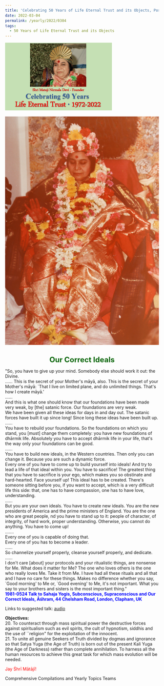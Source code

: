 ```yaml
---
title: 'Celebrating 50 Years of Life Eternal Trust and its Objects, Post 8'
date: 2022-03-04
permalink: /yearly/2022/0304
tags:
  - 50 Years of Life Eternal Trust and its Objects
---
```


<div style="text-align: left"><img src="/images/Celebrating50YearsLET.png" width="350" /></div><br>

<div style="text-align: center"><img src="/images/image912_Balwant_Kumbhojkar_Collection.png" /></div>

<br>
<p style="color:DarkGreen; text-align:center">
<font size="+2"><b>Our Correct Ideals</b><br></font>
</p>

<p>
"So, you have to give up your mind. Somebody else should work it out: the Divine.<br>
......
This is the secret of your Mother's māyā, also. This is the secret of your Mother's māyā: `That I live on limited plane, and do unlimited things. That's how I create māyā.'<br>
......<br>
And this is what one should know that our foundations have been made very weak, by [the] satanic force. Our foundations are very weak.<br>
We have been given all these ideas for days in and day out. The satanic forces have built it up since long! Since long these ideas have been built up.<br>
......<br>
You have to rebuild your foundations. So the foundations on which you stand, you [must] change them completely: you have new foundations of dhārmik life. Absolutely you have to accept dhārmik life in your life, that's the way only your foundations can be good.<br>
......<br>
You have to build new ideals, in the Western countries. Then only you can change it. Because you are such a dynamic force.<br>
Every one of you have to come up to build yourself into ideals! And try to lead a life of that ideal within you. You have to sacrifice! The greatest thing that you have to sacrifice is your ego, which makes you so obstinate and hard-hearted. Face yourself up! This ideal has to be created. There's someone sitting before you, if you want to accept, which is a very difficult life this side: that, one has to have compassion, one has to have love, understanding.<br>
......<br>
But you are your own ideals. You have to create new ideals. You are the new presidents of America and the prime ministers of England. You are the one who are great people, nd you have to stand up to it: people of character, of integrity, of hard work, proper understanding. Otherwise, you cannot do anything. You have to come up!<br>
.......<br>
Every one of you is capable of doing that.<br>
Every one of you has to become a leader.<br>
......<br>
So channelize yourself properly, cleanse yourself properly, and dedicate.<br>
......<br>
I don't care [about] your protocols and your ritualistic things, are nonsense for Me. What does it matter for Me? The one who loves others is the one who really loves Me. Take it from Me. I have had all these rituals and all that and I have no care for these things. Makes no difference whether you say, `Good morning' to Me or, `Good evening' to Me, it's not important. What you say to your brothers and sisters is the most important thing."<br>
<font color="blue"><b>1981-0524 Talk to Sahaja Yogis, Subconscious, Supraconscious and Our Correct Ideals, Āśhram, 44 Chelsham Road, London, Clapham, UK</b></font><br>
</p>

Links to suggested talk: <a href="https://soundcloud.com/nirmala-vidya-portal/19810524-you-are-your-own-1"> audio</a><br>

<p>
<b>Objectives:</b><br>
20. To counteract through mass spiritual power the destructive forces against spiritualism such as evil spirits, the cult of hypnotism, siddhis and the use of ``religion" for the exploitation of the innocent.<br>
21. To unite all genuine Seekers of Truth divided by dogmas and ignorance so that Satya Yuga (the Age of Truth) is born out of the present Kali Yuga (the Age of Darkness) rather than complete annihilation. To harness all the human resources to achieve this great task for which mass evolution will be needed.
</p>

<p style="color:red;">Jay Śhrī Mātājī!<br></p>

Comprehensive Compilations and Yearly Topics Teams